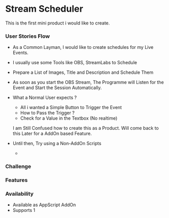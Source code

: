 # Stream Scheduler

This is the first mini product i would like to create.



### User Stories Flow

- As a Common Layman, I would like to  create schedules for my Live Events. 

- I usually use some Tools like OBS, StreamLabs to Schedule

- Prepare a List of Images, Title and Description and Schedule Them

- As soon as you start the OBS Stream, The Programme will Listen for the Event and Start the Session Automatically.

- What a Normal User expects ?

  - All i wanted a Simple Button to Trigger the Event
  - How to Pass the Trigger ?
  - Check for a Value in the Textbox (No realtime)

  I am Still Confused how to create this as a Product. Will come back to this Later for a AddOn based Feature.

- Until then, Try using a Non-AddOn Scripts

  - ​	

### Challenge 


### Features


### Availability
- Available as AppScript AddOn
- Supports 1 


